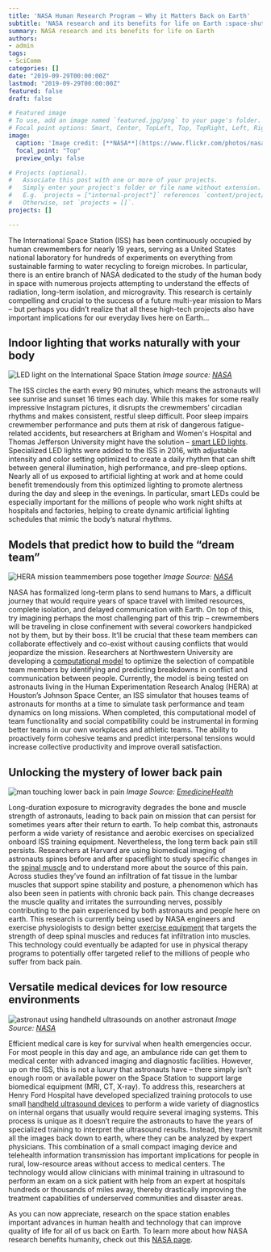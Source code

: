 ```yaml
---
title: 'NASA Human Research Program – Why it Matters Back on Earth'
subtitle: 'NASA research and its benefits for life on Earth :space-shuttle: :globe-americas:'
summary: NASA research and its benefits for life on Earth
authors:
- admin
tags:
- SciComm
categories: []
date: "2019-09-29T00:00:00Z"
lastmod: "2019-09-29T00:00:00Z"
featured: false
draft: false

# Featured image
# To use, add an image named `featured.jpg/png` to your page's folder.
# Focal point options: Smart, Center, TopLeft, Top, TopRight, Left, Right, BottomLeft, Bottom, BottomRight
image:
  caption: 'Image credit: [**NASA**](https://www.flickr.com/photos/nasacommons/33057360990/in/album-72157648186433655/)'
  focal_point: "Top"
  preview_only: false

# Projects (optional).
#   Associate this post with one or more of your projects.
#   Simply enter your project's folder or file name without extension.
#   E.g. `projects = ["internal-project"]` references `content/project/deep-learning/index.md`.
#   Otherwise, set `projects = []`.
projects: []

---
```


The International Space Station (ISS) has been continuously occupied by human crewmembers for nearly 19 years, serving as a United States national laboratory for hundreds of experiments on everything from sustainable farming to water recycling to foreign microbes.  In particular, there is an entire branch of NASA dedicated to the study of the human body in space with numerous projects attempting to understand the effects of radiation, long-term isolation, and microgravity. This research is certainly compelling and crucial to the success of a future multi-year mission to Mars – but perhaps you didn’t realize that all these high-tech projects also have important implications for our everyday lives here on Earth…

## Indoor lighting that works naturally with your body
![LED light on the International Space Station](Light.jpg)
*Image source: [NASA](https://www.nasa.gov/sites/default/files/thumbnails/image/iss049e028948.jpg)*

The ISS circles the earth every 90 minutes, which means the astronauts will see sunrise and sunset 16 times each day.  While this makes for some really impressive Instagram pictures, it disrupts the crewmembers’ circadian rhythms and makes consistent, restful sleep difficult. Poor sleep impairs crewmember performance and puts them at risk of dangerous fatigue-related accidents, but researchers at Brigham and Women's Hospital and Thomas Jefferson University might have the solution – [smart LED lights](https://www.nasa.gov/mission_pages/station/research/experiments/explorer/Investigation.html?#id=2013). Specialized LED lights were added to the ISS in 2016, with adjustable intensity and color setting optimized to create a daily rhythm that can shift between general illumination, high performance, and pre-sleep options. Nearly all of us exposed to artificial lighting at work and at home could benefit tremendously from this optimized lighting to promote alertness during the day and sleep in the evenings. In particular, smart LEDs could be especially important for the millions of people who work night shifts at hospitals and factories, helping to create dynamic artificial lighting schedules that mimic the body’s natural rhythms. 

## Models that predict how to build the “dream team”
![HERA mission teammembers pose together](teamwork.jpg)
*Image Source: [NASA](https://www.nasa.gov/sites/default/files/thumbnails/image/jsc2019e030312_copy.jpg)*

NASA has formalized long-term plans to send humans to Mars, a difficult journey that would require years of space travel with limited resources, complete isolation, and delayed communication with Earth.  On top of this, try imagining perhaps the most challenging part of this trip – crewmembers will be traveling in close confinement with several coworkers handpicked not by them, but by their boss. It’ll be crucial that these team members can collaborate effectively and co-exist without causing conflicts that would jeopardize the mission. Researchers at Northwestern University are developing a [computational model](https://lsda.jsc.nasa.gov/Experiment/exper/13722) to optimize the selection of compatible team members by identifying and predicting breakdowns in conflict and communication between people. Currently, the model is being tested on astronauts living in the Human Experimentation Research Analog (HERA) at Houston’s Johnson Space Center, an ISS simulator that houses teams of astronauts for months at a time to simulate task performance and team dynamics on long missions. When completed, this computational model of team functionality and social compatibility could be instrumental in forming better teams in our own workplaces and athletic teams. The ability to proactively form cohesive teams and predict interpersonal tensions would increase collective productivity and improve overall satisfaction.

## Unlocking the mystery of lower back pain
![man touching lower back in pain](back_pain.jpg)
*Image Source: [EmedicineHealth](https://images.emedicinehealth.com/images/slideshow/emss-topper/low-back-pain.jpg)*

Long-duration exposure to microgravity degrades the bone and muscle strength of astronauts, leading to back pain on mission that can persist for sometimes years after their return to earth. To help combat this, astronauts perform a wide variety of resistance and aerobic exercises on specialized onboard ISS training equipment. Nevertheless, the long term back pain still persists. Researchers at Harvard are using biomedical imaging of astronauts spines before and after spaceflight to study specific changes in the [spinal muscle](https://journals.lww.com/spinejournal/Abstract/publishahead/Negative_Effects_of_Long_Duration_Spaceflight_on.94757.aspx) and to understand more about the source of this pain. Across studies they’ve found an infiltration of fat tissue in the lumbar muscles that support spine stability and posture, a phenomenon which has also been seen in patients with chronic back pain. This change decreases the muscle quality and irritates the surrounding nerves, possibly contributing to the pain experienced by both astronauts and people here on earth. This research is currently being used by NASA engineers and exercise physiologists to design better [exercise equipment](https://sonic.northwestern.edu/projects-2/crews/) that targets the strength of deep spinal muscles and reduces fat infiltration into muscles. This technology could eventually be adapted for use in physical therapy programs to potentially offer targeted relief to the millions of people who suffer from back pain. 

## Versatile medical devices for low resource environments
![astronaut using handheld ultrasounds on another astronaut](ultrasound.jpg)
*Image Source: [NASA](https://www.nasa.gov/sites/default/files/thumbnails/image/adum6.jpg)* 

Efficient medical care is key for survival when health emergencies occur. For most people in this day and age, an ambulance ride can get them to medical center with advanced imaging and diagnostic facilities. However, up on the ISS, this is not a luxury that astronauts have – there simply isn’t enough room or available power on the Space Station to support large biomedical equipment (MRI, CT, X-ray). To address this, researchers at Henry Ford Hospital have developed specialized training protocols to use small [handheld ultrasound devices](https://www.nasa.gov/mission_pages/station/research/experiments/944.html) to perform a wide variety of diagnostics on internal organs that usually would require several imaging systems. This process is unique as it doesn’t require the astronauts to have the years of specialized training to interpret the ultrasound results. Instead, they transmit all the images back down to earth, where they can be analyzed by expert physicians. This combination of a small compact imaging device and telehealth information transmission has important implications for people in rural, low-resource areas without access to medical centers.  The technology would allow clinicians with minimal training in ultrasound to perform an exam on a sick patient with help from an expert at hospitals hundreds or thousands of miles away, thereby drastically improving the treatment capabilities of underserved communities and disaster areas. 

As you can now appreciate, research on the space station enables important advances in human health and technology that can improve quality of life for all of us back on Earth. To learn more about how NASA research benefits humanity, check out this [NASA page](https://www.nasa.gov/mission_pages/station/research/benefits/human-health).

